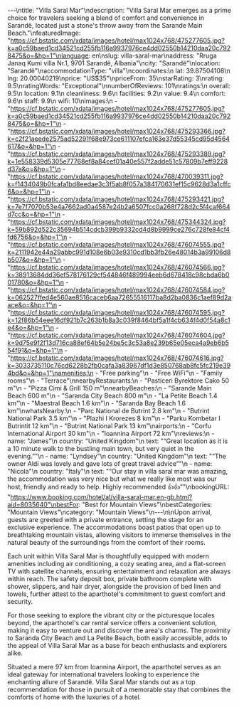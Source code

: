 ---\ntitle: "Villa Saral Mar"\ndescription: "Villa Saral Mar emerges as a prime choice for travelers seeking a blend of comfort and convenience in Sarandë, located just a stone's throw away from the Sarande Main Beach."\nfeaturedImage: "https://cf.bstatic.com/xdata/images/hotel/max1024x768/475277605.jpg?k=a0c59baed1cd34521cd255fb116a9937976ce4dd02550b14210daa20c7928475&o=&hp=1"\nlanguage: en\nslug: villa-saral-mar\naddress: "Rruga Janaq Kumi villa Nr.1, 9701 Sarandë, Albania"\ncity: "Sarandë"\nlocation: "Sarandë"\naccommodationType: "villa"\ncoordinates:\n  lat: 39.87504108\n  lng: 20.00040219\nprice: "US$35"\npriceFrom: 35\nstarRating: 3\nrating: 9.5\nratingWords: "Exceptional"\nnumberOfReviews: 101\nratings:\n  overall: 9.5\n  location: 9.1\n  cleanliness: 9.6\n  facilities: 9.2\n  value: 9.4\n  comfort: 9.6\n  staff: 9.9\n  wifi: 10\nimages:\n  - "https://cf.bstatic.com/xdata/images/hotel/max1024x768/475277605.jpg?k=a0c59baed1cd34521cd255fb116a9937976ce4dd02550b14210daa20c7928475&o=&hp=1"\n  - "https://cf.bstatic.com/xdata/images/hotel/max1024x768/475293366.jpg?k=c2f21aeede2575ad52291f68e973ce611107efca163e37d55345cd95d4564617&o=&hp=1"\n  - "https://cf.bstatic.com/xdata/images/hotel/max1024x768/475293389.jpg?k=1e558339d5305e77768ef8a84cef01a40e557f2adde51c57809b7eff9228d37a&o=&hp=1"\n  - "https://cf.bstatic.com/xdata/images/hotel/max1024x768/470039311.jpg?k=f1434049b0fcafa1bd8eedae3c3f5ab8f057a384170631ef15c9628d3a1cffc6&o=&hp=1"\n  - "https://cf.bstatic.com/xdata/images/hotel/max1024x768/475293421.jpg?k=7e7f7070b53e4a7662ad0a4587e24b2a6507fcc0a268f728d2c5f4caf664d7cc&o=&hp=1"\n  - "https://cf.bstatic.com/xdata/images/hotel/max1024x768/475344324.jpg?k=59b892d522c35694b514cdcb399b9332cd4d8b9999ce276c728fe84cf4fd6756&o=&hp=1"\n  - "https://cf.bstatic.com/xdata/images/hotel/max1024x768/476074555.jpg?k=2111942e44a29abbc991d108e6b03e9310cd1bb3fb26e48014b3a99106d8b507&o=&hp=1"\n  - "https://cf.bstatic.com/xdata/images/hotel/max1024x768/476074566.jpg?k=38913684dd36ef578176129cf544846f489994eeb6d678418c98cbda6b001780&o=&hp=1"\n  - "https://cf.bstatic.com/xdata/images/hotel/max1024x768/476074584.jpg?k=062527ffed4e560ae8516caceb6aa72655516117ba8d2ba0836c1aef89d2aace&o=&hp=1"\n  - "https://cf.bstatic.com/xdata/images/hotel/max1024x768/476074595.jpg?k=12f86b54eee16df921b7c263b1b8a3c039f8464bf5a1f4cb634f4d0f54a8c1e4&o=&hp=1"\n  - "https://cf.bstatic.com/xdata/images/hotel/max1024x768/476074604.jpg?k=9d75e9f2f13d716ca88ef64b5e24be5c3c53a8e239b65e05eca4a9eb6b554f91&o=&hp=1"\n  - "https://cf.bstatic.com/xdata/images/hotel/max1024x768/476074616.jpg?k=3033735110c76cd6228b2fb0cafa3a83967df1d3e850768ab8fc5fc219e394bd&o=&hp=1"\namenities:\n  - "Free parking"\n  - "Free WiFi"\n  - "Family rooms"\n  - "Terrace"\nnearbyRestaurants:\n  - "Pasticeri Byrektore Cako 50 m"\n  - "Pizza Cimi & Grill 150 m"\nnearbyBeaches:\n  - "Sarande Main Beach 600 m"\n  - "Saranda City Beach 800 m"\n  - "La Petite Beach 1.4 km"\n  - "Maestral Beach 1.6 km"\n  - "Saranda Bay Beach 1.6 km"\nwhatsNearby:\n  - "Parc National de Butrint 2.8 km"\n  - "Butrint National Park 3.5 km"\n  - "Plazhi I Krorezes 8 km"\n  - "Parku Kombetar I Butrintit 12 km"\n  - "Butrint National Park 13 km"\nairports:\n  - "Corfu International Airport 30 km"\n  - "Ioannina Airport 72 km"\nreviews:\n  - name: "James"\n    country: "United Kingdom"\n    text: "“Great location as it is a 10 minute walk to the bustling main town, but very quiet in the evening.”"\n  - name: "Lyndsey"\n    country: "United Kingdom"\n    text: "“The owner Aldi was lovely and gave lots of great travel advice”"\n  - name: "Nicola"\n    country: "Italy"\n    text: "“Our stay in villa saral mar was amazing, the accommodation was very nice but what we really like most was our host, friendly and ready to help.
Highly recommended 👍👍”"\nbookingURL: "https://www.booking.com/hotel/al/villa-saral-mar.en-gb.html?aid=8035640"\nbestFor: "Best for Mountain Views"\nbestCategories: "Mountain Views"\ncategory: "Mountain Views"\n---\n\nUpon arrival, guests are greeted with a private entrance, setting the stage for an exclusive experience. The accommodations boast patios that open up to breathtaking mountain vistas, allowing visitors to immerse themselves in the natural beauty of the surroundings from the comfort of their rooms.

Each unit within Villa Saral Mar is thoughtfully equipped with modern amenities including air conditioning, a cozy seating area, and a flat-screen TV with satellite channels, ensuring entertainment and relaxation are always within reach. The safety deposit box, private bathroom complete with shower, slippers, and hair dryer, alongside the provision of bed linen and towels, further attest to the aparthotel's commitment to guest comfort and security.

For those seeking to explore the vibrant city or the picturesque locales beyond, the aparthotel's car rental service offers a convenient solution, making it easy to venture out and discover the area's charms. The proximity to Saranda City Beach and La Petite Beach, both easily accessible, adds to the appeal of Villa Saral Mar as a base for beach enthusiasts and explorers alike.

Situated a mere 97 km from Ioannina Airport, the aparthotel serves as an ideal gateway for international travelers looking to experience the enchanting allure of Sarandë. Villa Saral Mar stands out as a top recommendation for those in pursuit of a memorable stay that combines the comforts of home with the luxuries of a hotel.